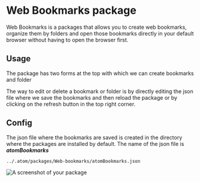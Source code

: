 # Web Bookmarks package

Web Bookmarks is a packages that allows you to create web bookmarks, organize them by folders and open those bookmarks directly in your default browser without having to open the browser first.

## Usage

The package has two forms at the top with which we can create bookmarks and folder

The way to edit or delete a bookmark or folder is by directly editing the json file where we save the bookmarks and then reload the package or by clicking on the refresh button in the top right corner.

## Config

The json file where the bookmarks are saved is created in the directory where the packages are installed by default.
The name of the json file is **_atomBookmarks_**

    ../.atom/packages/Web-bookmarks/atomBookmarks.json

![A screenshot of your package](https://f.cloud.github.com/assets/69169/2290250/c35d867a-a017-11e3-86be-cd7c5bf3ff9b.gif)
